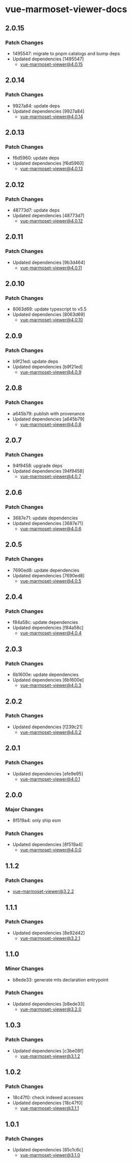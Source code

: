 # vue-marmoset-viewer-docs

## 2.0.15

### Patch Changes

- 1495547: migrate to pnpm catalogs and bump deps
- Updated dependencies [1495547]
  - vue-marmoset-viewer@4.0.15

## 2.0.14

### Patch Changes

- 9927a84: update deps
- Updated dependencies [9927a84]
  - vue-marmoset-viewer@4.0.14

## 2.0.13

### Patch Changes

- f6d5960: update deps
- Updated dependencies [f6d5960]
  - vue-marmoset-viewer@4.0.13

## 2.0.12

### Patch Changes

- 48773d7: update deps
- Updated dependencies [48773d7]
  - vue-marmoset-viewer@4.0.12

## 2.0.11

### Patch Changes

- Updated dependencies [9b3d464]
  - vue-marmoset-viewer@4.0.11

## 2.0.10

### Patch Changes

- 8063d69: update typescript to v5.5
- Updated dependencies [8063d69]
  - vue-marmoset-viewer@4.0.10

## 2.0.9

### Patch Changes

- b9f21ed: update deps
- Updated dependencies [b9f21ed]
  - vue-marmoset-viewer@4.0.9

## 2.0.8

### Patch Changes

- a645b79: publish with provenance
- Updated dependencies [a645b79]
  - vue-marmoset-viewer@4.0.8

## 2.0.7

### Patch Changes

- 94f9458: upgrade deps
- Updated dependencies [94f9458]
  - vue-marmoset-viewer@4.0.7

## 2.0.6

### Patch Changes

- 3687e71: update dependencies
- Updated dependencies [3687e71]
  - vue-marmoset-viewer@4.0.6

## 2.0.5

### Patch Changes

- 7690ed8: update dependencies
- Updated dependencies [7690ed8]
  - vue-marmoset-viewer@4.0.5

## 2.0.4

### Patch Changes

- f84a58c: update dependencies
- Updated dependencies [f84a58c]
  - vue-marmoset-viewer@4.0.4

## 2.0.3

### Patch Changes

- 6b1600e: update dependencies
- Updated dependencies [6b1600e]
  - vue-marmoset-viewer@4.0.3

## 2.0.2

### Patch Changes

- Updated dependencies [f239c21]
  - vue-marmoset-viewer@4.0.2

## 2.0.1

### Patch Changes

- Updated dependencies [efe9e95]
  - vue-marmoset-viewer@4.0.1

## 2.0.0

### Major Changes

- 8f519a4: only ship esm

### Patch Changes

- Updated dependencies [8f519a4]
  - vue-marmoset-viewer@4.0.0

## 1.1.2

### Patch Changes

- vue-marmoset-viewer@3.2.2

## 1.1.1

### Patch Changes

- Updated dependencies [8e92d42]
  - vue-marmoset-viewer@3.2.1

## 1.1.0

### Minor Changes

- b8ede33: generate mts declaration entrypoint

### Patch Changes

- Updated dependencies [b8ede33]
  - vue-marmoset-viewer@3.2.0

## 1.0.3

### Patch Changes

- Updated dependencies [c3be08f]
  - vue-marmoset-viewer@3.1.2

## 1.0.2

### Patch Changes

- 18c47f0: check indexed accesses
- Updated dependencies [18c47f0]
  - vue-marmoset-viewer@3.1.1

## 1.0.1

### Patch Changes

- Updated dependencies [85c1c6c]
  - vue-marmoset-viewer@3.1.0
